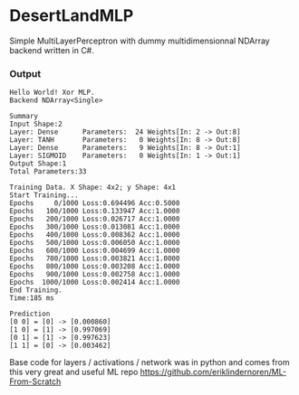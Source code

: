 # DesertLandMLP
Simple MultiLayerPerceptron with dummy multidimensionnal NDArray backend written in C#.

### Output

```
Hello World! Xor MLP.
Backend NDArray<Single>

Summary
Input Shape:2
Layer: Dense      Parameters:  24 Weights[In: 2 -> Out:8]
Layer: TANH       Parameters:   0 Weights[In: 8 -> Out:8]
Layer: Dense      Parameters:   9 Weights[In: 8 -> Out:1]
Layer: SIGMOID    Parameters:   0 Weights[In: 1 -> Out:1]
Output Shape:1
Total Parameters:33

Training Data. X Shape: 4x2; y Shape: 4x1
Start Training...
Epochs     0/1000 Loss:0.694496 Acc:0.5000
Epochs   100/1000 Loss:0.133947 Acc:1.0000
Epochs   200/1000 Loss:0.026717 Acc:1.0000
Epochs   300/1000 Loss:0.013081 Acc:1.0000
Epochs   400/1000 Loss:0.008362 Acc:1.0000
Epochs   500/1000 Loss:0.006050 Acc:1.0000
Epochs   600/1000 Loss:0.004699 Acc:1.0000
Epochs   700/1000 Loss:0.003821 Acc:1.0000
Epochs   800/1000 Loss:0.003208 Acc:1.0000
Epochs   900/1000 Loss:0.002758 Acc:1.0000
Epochs  1000/1000 Loss:0.002414 Acc:1.0000
End Training.
Time:185 ms

Prediction
[0 0] = [0] -> [0.000860]
[1 0] = [1] -> [0.997069]
[0 1] = [1] -> [0.997623]
[1 1] = [0] -> [0.003462]
```

Base code for layers / activations / network was in python and comes from this very great and useful ML repo https://github.com/eriklindernoren/ML-From-Scratch

